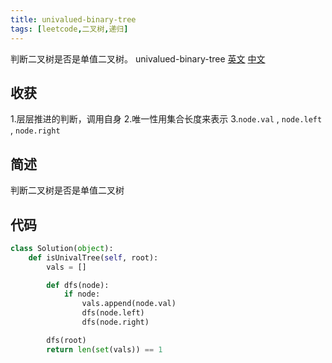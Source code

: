 ```yaml
---
title: univalued-binary-tree
tags: [leetcode,二叉树,递归]
---
```

判断二叉树是否是单值二叉树。
univalued-binary-tree [英文](https://leetcode.com/problems/univalued-binary-tree/) [中文](https://leetcode-cn.com/problems/univalued-binary-tree/)
## 收获
1.层层推进的判断，调用自身
2.唯一性用集合长度来表示
3.`node.val` , `node.left` , `node.right`
<!-- more -->
## 简述
判断二叉树是否是单值二叉树
## 代码
```py
class Solution(object):
    def isUnivalTree(self, root):
        vals = []

        def dfs(node):
            if node:
                vals.append(node.val)
                dfs(node.left)
                dfs(node.right)

        dfs(root)
        return len(set(vals)) == 1
```